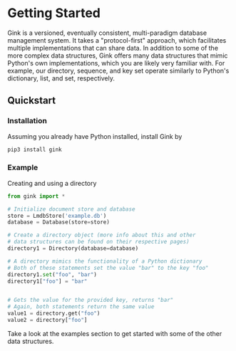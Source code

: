 # Getting Started
Gink is a versioned, eventually consistent, multi-paradigm database management system. It takes a "protocol-first" approach, which facilitates multiple implementations that can share data. In addition to some of the more complex data structures, Gink offers many data structures that mimic Python's own implementations, which you are likely very familiar with. For example, our directory, sequence, and key set operate similarly to Python's dictionary, list, and set, respectively.


## Quickstart

### Installation
Assuming you already have Python installed, install Gink by
```sh
pip3 install gink
```

### Example
Creating and using a directory

``` python
from gink import *

# Initialize document store and database
store = LmdbStore('example.db')
database = Database(store=store)

# Create a directory object (more info about this and other
# data structures can be found on their respective pages)
directory1 = Directory(database=database)

# A directory mimics the functionality of a Python dictionary
# Both of these statements set the value "bar" to the key "foo"
directory1.set("foo", "bar")
directory1["foo"] = "bar"


# Gets the value for the provided key, returns "bar"
# Again, both statements return the same value
value1 = directory.get("foo")
value2 = directory["foo"]

```

Take a look at the examples section to get started with some of the other data structures.

